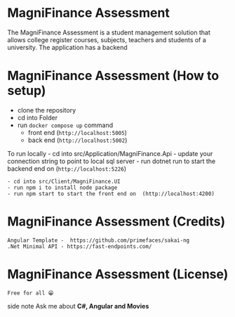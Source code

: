 # MagniFinance Assessment

The MagniFinance Assessment is a student management solution that allows college register courses,
subjects, teachers and students of a university.  The application has a backend 


# MagniFinance Assessment (How to setup)
- clone the repository
- cd into Folder
- run `docker compose up` command
   - front end (`http://localhost:5005`)
   - back end (`http://localhost:5002`)

To run locally
    - cd into src/Application/MagniFinance.Api
    - update your connection string to point to local sql server
    - run dotnet run to start the backend end on  (`http://localhost:5226`)

    - cd into src/Client/MagniFinance.UI
    - run npm i to install node package
    - run npm start to start the front end on  (http://localhost:4200)


# MagniFinance Assessment (Credits)
    Angular Template -  https://github.com/primefaces/sakai-ng
    .Net Minimal API - https://fast-endpoints.com/

# MagniFinance Assessment (License)
    Free for all 😁

side note Ask me about **C#, Angular and Movies**
